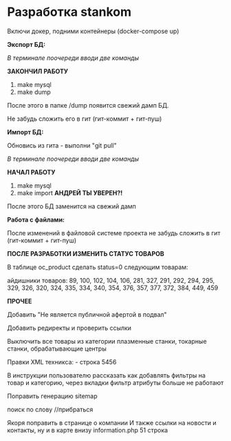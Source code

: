 # Разработка stankom

Включи докер, подними контейнеры (docker-compose up)

**Экспорт БД:**

_В терминале поочереди вводи две команды_

**ЗАКОНЧИЛ РАБОТУ**
1) make mysql
2) make dump

После этого в папке /dump появится свежий дамп БД.

Не забудь сложить его в гит
(гит-коммит + гит-пуш)

**Импорт БД:**

Обновись из гита - выполни "git pull"

_В терминале поочереди вводи две команды_

**НАЧАЛ РАБОТУ**
1) make mysql
2) make import **АНДРЕЙ ТЫ УВЕРЕН?!**

После этого БД заменится на свежий дамп

**Работа с файлами:**

После изменений в файловой системе проекта не забудь сложить в гит
(гит-коммит + гит-пуш)

**ПОСЛЕ РАЗРАБОТКИ ИЗМЕНИТЬ СТАТУС ТОВАРОВ**

В таблице oc_product сделать status=0 следующим товарам:

айдишники товаров: 89, 100, 102, 104, 106, 281, 327, 291, 292, 294, 295, 329, 326, 320, 324, 335, 334, 340, 354, 376, 357, 377, 372, 384, 449, 459






**ПРОЧЕЕ**

Добавить "Не является публичной афертой в подвал"

Добавить редиректы и проверить ссылки

Выключить все товары из категории плазменные станки, токарные станки, обрабатывающие центры

Правки XML техникса:
<file path="catalog/controller/product/product.php"> - строка 5456

В инструкции пользователю рассказать как добавлять фильтры на товар и категорию, через вкладки фильтр
атрибуты больше не работают

Поправить генерацию sitemap

поиск по слову //прибраться

Якоря поправить в странице о компании
И также ссылки на новости и контакты, ну и в карте внизу
information.php 51 строка